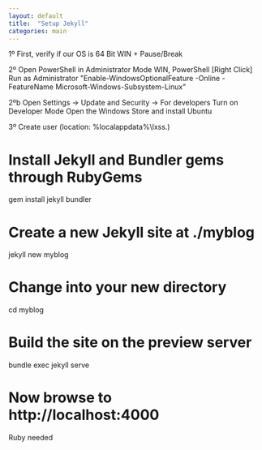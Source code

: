 ```yaml
---
layout: default
title:  "Setup Jekyll"
categories: main
---
```


1º	First, verify if our OS is 64 Bit
	WIN + Pause/Break

2º	Open PowerShell in Administrator Mode
	WIN, PowerShell [Right Click] Run as Administrator
	"Enable-WindowsOptionalFeature -Online -FeatureName Microsoft-Windows-Subsystem-Linux"

2ºb	Open Settings -> Update and Security -> For developers
	Turn on Developer Mode
	Open the Windows Store and install Ubuntu

3º Create user (location: %localappdata%\lxss\.)

# Install Jekyll and Bundler gems through RubyGems
gem install jekyll bundler

# Create a new Jekyll site at ./myblog
jekyll new myblog

# Change into your new directory
cd myblog

# Build the site on the preview server
bundle exec jekyll serve

# Now browse to http://localhost:4000

Ruby needed